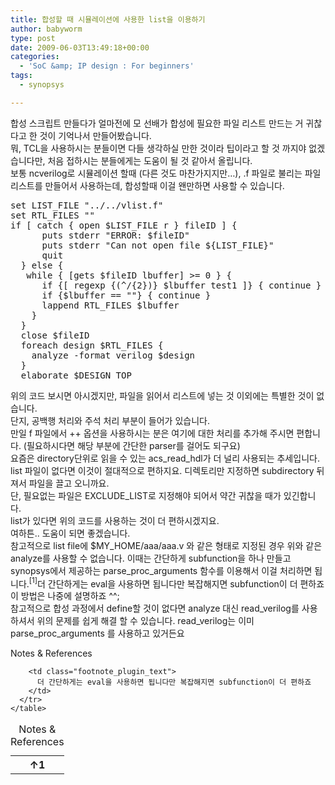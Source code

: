 ```yaml
---
title: 합성할 때 시뮬레이션에 사용한 list을 이용하기
author: babyworm
type: post
date: 2009-06-03T13:49:18+00:00
categories:
  - 'SoC &amp; IP design : For beginners'
tags:
  - synopsys

---
```

<div>
  합성 스크립트 만들다가 얼마전에 모 선배가 합성에 필요한 파일 리스트 만드는 거 귀찮다고 한 것이 기억나서 만들어봤습니다.
</div>

<div>
  뭐, TCL을 사용하시는 분들이면 다들 생각하실 만한 것이라 팁이라고 할 것 까지야 없겠습니다만, 처음 접하시는 분들에게는 도움이 될 것 같아서 올립니다.
</div>

<div>
  <div>
    보통 ncverilog로 시뮬레이션 할때 (다른 것도 마찬가지지만&#8230;), .f 파일로 불리는 파일리스트를 만들어서 사용하는데, 합성할때 이걸 왠만하면 사용할 수 있습니다. </p>
  </div>
  
  <div>
    <pre>set LIST_FILE "../../vlist.f"
set RTL_FILES ""
if [ catch { open $LIST_FILE r } fileID ] {
      puts stderr "ERROR: $fileID"
      puts stderr "Can not open file ${LIST_FILE}"
      quit
  } else {
   while { [gets $fileID lbuffer] &gt;= 0 } {
      if {[ regexp {(^/{2})} $lbuffer test1 ]} { continue }
      if {$lbuffer == ""} { continue }
      lappend RTL_FILES $lbuffer
    }
  }
  close $fileID
  foreach design $RTL_FILES {
    analyze -format verilog $design
  }
  elaborate $DESIGN_TOP</pre>
  </div>
  
  <div>
    위의 코드 보시면 아시겠지만, 파일을 읽어서 리스트에 넣는 것 이외에는 특별한 것이 없습니다.
  </div>
  
  <div>
    단지, 공백행 처리와 주석 처리 부분이 들어가 있습니다.
  </div>
  
  <div>
    만일 f 파일에서 ++ 옵션을 사용하시는 분은 여기에 대한 처리를 추가해 주시면 편합니다. (필요하시다면 해당 부분에 간단한 parser를 걸어도 되구요)
  </div>
  
  <div>
  </div>
  
  <div>
    요즘은 directory단위로 읽을 수 있는 acs_read_hdl가 더 널리 사용되는 추세입니다. list 파일이 없다면 이것이 절대적으로 편하지요. 디렉토리만 지정하면 subdirectory 뒤져서 파일을 끌고 오니까요.
  </div>
  
  <div>
    단, 필요없는 파일은 EXCLUDE_LIST로 지정해야 되어서 약간 귀찮을 때가 있긴합니다.
  </div>
  
  <div>
    list가 있다면 위의 코드를 사용하는 것이 더 편하시겠지요.
  </div>
  
  <div>
    여하튼.. 도움이 되면 좋겠습니다.
  </div>
  
  <div>
  </div>
  
  <div>
    참고적으로 list file에 $MY_HOME/aaa/aaa.v 와 같은 형태로 지정된 경우 위와 같은 analyze를 사용할 수 없습니다. 이때는 간단하게 subfunction을 하나 만들고 synopsys에서 제공하는 parse_proc_arguments 함수를 이용해서 이걸 처리하면 됩니다.<span class="footnote_referrer"><a role="button" tabindex="0" onclick="footnote_moveToReference_1479_375('footnote_plugin_reference_1479_375_1');" onkeypress="footnote_moveToReference_1479_375('footnote_plugin_reference_1479_375_1');" ><sup id="footnote_plugin_tooltip_1479_375_1" class="footnote_plugin_tooltip_text">[1]</sup></a><span id="footnote_plugin_tooltip_text_1479_375_1" class="footnote_tooltip">더 간단하게는 eval을 사용하면 됩니다만 복잡해지면 subfunction이 더 편하죠</span></span>
  </div>
  
  <div>
    이 방법은 나중에 설명하죠 ^^;
  </div>
  
  <div>
  </div>
  
  <div>
    참고적으로 합성 과정에서 define할 것이 없다면 analyze 대신 read_verilog를 사용하셔서 위의 문제를 쉽게 해결 할 수 있습니다. read_verilog는 이미 parse_proc_arguments 를 사용하고 있거든요
  </div>
  
  <div>
  </div>
  
  <div>
  </div>
  
  <div>
  </div>
  
  <div>
  </div>
</div>

<div class="speaker-mute footnotes_reference_container">
  <div class="footnote_container_prepare">
    <p>
      <span role="button" tabindex="0" class="footnote_reference_container_label pointer" onclick="footnote_expand_collapse_reference_container_1479_375();">Notes & References</span><span role="button" tabindex="0" class="footnote_reference_container_collapse_button" style="display: none;" onclick="footnote_expand_collapse_reference_container_1479_375();">[<a id="footnote_reference_container_collapse_button_1479_375">+</a>]</span>
    </p>
  </div>
  
  <div id="footnote_references_container_1479_375" style="">
    <table class="footnotes_table footnote-reference-container">
      <caption class="accessibility">Notes & References</caption> <tr class="footnotes_plugin_reference_row">
        <th scope="row" class="footnote_plugin_index_combi pointer"  onclick="footnote_moveToAnchor_1479_375('footnote_plugin_tooltip_1479_375_1');">
          <a id="footnote_plugin_reference_1479_375_1" class="footnote_backlink"><span class="footnote_index_arrow">&#8593;</span>1</a>
        </th>
        
        <td class="footnote_plugin_text">
          더 간단하게는 eval을 사용하면 됩니다만 복잡해지면 subfunction이 더 편하죠
        </td>
      </tr>
    </table>
  </div>
</div>
